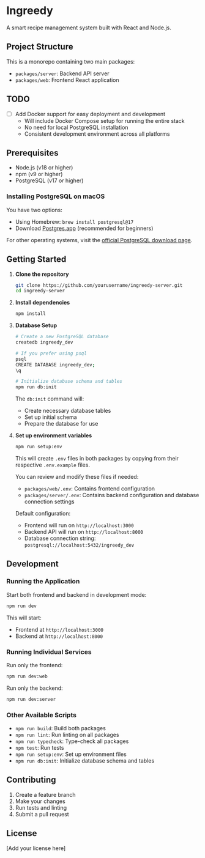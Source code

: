 # Ingreedy

A smart recipe management system built with React and Node.js.

## Project Structure

This is a monorepo containing two main packages:

- `packages/server`: Backend API server
- `packages/web`: Frontend React application

## TODO

- [ ] Add Docker support for easy deployment and development
  - Will include Docker Compose setup for running the entire stack
  - No need for local PostgreSQL installation
  - Consistent development environment across all platforms

## Prerequisites

- Node.js (v18 or higher)
- npm (v9 or higher)
- PostgreSQL (v17 or higher)

### Installing PostgreSQL on macOS

You have two options:

- Using Homebrew: `brew install postgresql@17`
- Download [Postgres.app](https://postgresapp.com/) (recommended for beginners)

For other operating systems, visit the [official PostgreSQL download page](https://www.postgresql.org/download/).

## Getting Started

1. **Clone the repository**

   ```bash
   git clone https://github.com/yourusername/ingreedy-server.git
   cd ingreedy-server
   ```

2. **Install dependencies**

   ```bash
   npm install
   ```

3. **Database Setup**

   ```bash
   # Create a new PostgreSQL database
   createdb ingreedy_dev

   # If you prefer using psql
   psql
   CREATE DATABASE ingreedy_dev;
   \q

   # Initialize database schema and tables
   npm run db:init
   ```

   The `db:init` command will:

   - Create necessary database tables
   - Set up initial schema
   - Prepare the database for use

4. **Set up environment variables**

   ```bash
   npm run setup:env
   ```

   This will create `.env` files in both packages by copying from their respective `.env.example` files.

   You can review and modify these files if needed:

   - `packages/web/.env`: Contains frontend configuration
   - `packages/server/.env`: Contains backend configuration and database connection settings

   Default configuration:

   - Frontend will run on `http://localhost:3000`
   - Backend API will run on `http://localhost:8000`
   - Database connection string: `postgresql://localhost:5432/ingreedy_dev`

## Development

### Running the Application

Start both frontend and backend in development mode:

```bash
npm run dev
```

This will start:

- Frontend at `http://localhost:3000`
- Backend at `http://localhost:8000`

### Running Individual Services

Run only the frontend:

```bash
npm run dev:web
```

Run only the backend:

```bash
npm run dev:server
```

### Other Available Scripts

- `npm run build`: Build both packages
- `npm run lint`: Run linting on all packages
- `npm run typecheck`: Type-check all packages
- `npm test`: Run tests
- `npm run setup:env`: Set up environment files
- `npm run db:init`: Initialize database schema and tables

## Contributing

1. Create a feature branch
2. Make your changes
3. Run tests and linting
4. Submit a pull request

## License

[Add your license here]
